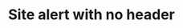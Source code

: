---
layout: pattern
categories: [patterns, site-alert]
title: Site alert with no header
type: [detail-page]
permalink: /patterns/site-alert/site-alert-no-header/
overview: Lorem ipsum dolor sit amet, consectetur adipiscing elit, sed do eiusmod tempor incididunt ut labore et dolore magna aliqua. Interdum velit euismod in pellentesque. 
description: |
    
usa-link: "https://designsystem.digital.gov/components/site-alert/"
specification: |
#spec:
siteAlertType: no-header
### options: slim, no-header, no-icon, list
siteAlertColor: info
### options: emergency, info
siteAlertTitle: Short alert message.
siteAlertContent: Additional context and followup information including  <a class="usa-link" href="/">a link</a>
yml: |
  
  siteAlertType: no-header
  ### options: 
    ### slim
    ### no-header
    ### no-icon
    ### list
  siteAlertColor: info
  ### options: 
    ### emergency
    ### info
  siteAlertTitle: Short alert message. 
  siteAlertContent: Additional context and followup information including  <a class="usa-link" href="/">a link</a>

jekyll: |

  "{% include patterns/site-alert/site-alert-no-header.md %}"
### Paths to view design and code... 
## designimg: can be used to show an image of the design until a coded version can be created. The htmlpath & csspath should be located in the pattens folder. Read more about creating coded components in /docs/creating-patterns 
# designimg: 
htmlexcerpt: patterns/site-alert/site-alert-no-header-info.md
htmlpath:  patterns/site-alert/site-alert-no-header.md
csspath: patterns/site-alert/index.scss
---